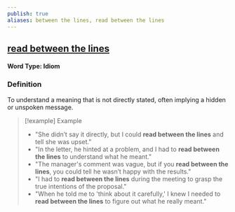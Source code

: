 ```yaml
---
publish: true
aliases: between the lines, read between the lines
---
```

## [read between the lines](https://dictionary.cambridge.org/dictionary/english/read-between-the-lines)

#### Word Type: Idiom

### Definition
To understand a meaning that is not directly stated, often implying a hidden or unspoken message.

> [!example] Example
> 
> - "She didn’t say it directly, but I could **read between the lines** and tell she was upset."
> - "In the letter, he hinted at a problem, and I had to **read between the lines** to understand what he meant."
> - "The manager's comment was vague, but if you **read between the lines**, you could tell he wasn’t happy with the results."
> - "I had to **read between the lines** during the meeting to grasp the true intentions of the proposal."
> - "When he told me to 'think about it carefully,' I knew I needed to **read between the lines** to figure out what he really meant."
